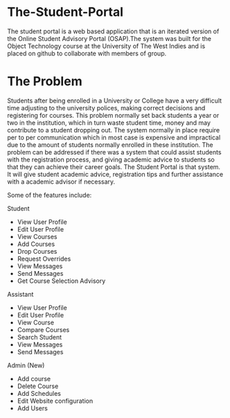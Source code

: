 The-Student-Portal
==================
The student portal is a web based application that is an iterated version of the Online Student Advisory
Portal (OSAP).The system was built for the Object Technology course at the University of The West Indies
and is placed on github to collaborate with members of group. 

The Problem
===========
Students after being enrolled in a University or College have a very difficult time adjusting to the university
polices, making correct decisions and registering for courses. This problem normally set back students a year
or two in the institution, which in turn waste student time, money and may contribute to a student dropping out. 
The system normally in place require per to per communication which in most case is expensive and impractical due 
to the amount of students normally enrolled in these institution.
The problem can be addressed if there was a system that could assist students with the registration process, and 
giving academic advice to students so that they can achieve their career goals. The Student Portal is that system.
It will give student academic advice, registration tips and further assistance with a academic advisor if necessary.



Some of the features include:

  Student
* View User Profile
* Edit User Profile
* View Courses
* Add Courses
* Drop Courses
* Request Overrides
* View Messages
* Send Messages
* Get Course Selection Advisory


Assistant
* View User Profile
* Edit User Profile
* View Course
* Compare Courses
* Search Student
* View Messages
* Send Messages

Admin (New)
* Add course
* Delete Course
* Add Schedules
* Edit Website configuration
* Add Users

